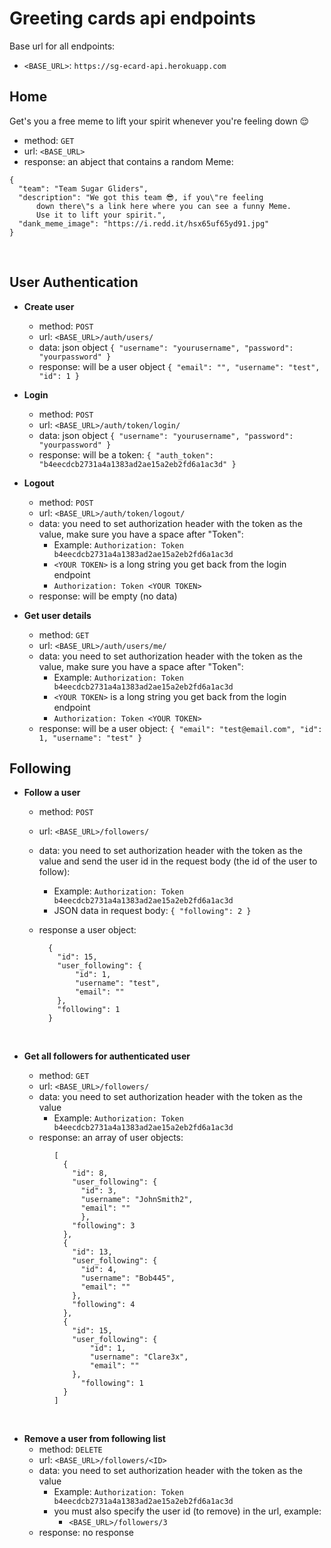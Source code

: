 # Greeting cards api endpoints

Base url for all endpoints:

- `<BASE_URL>`: `https://sg-ecard-api.herokuapp.com`

## Home

Get's you a free meme to lift your spirit whenever you're feeling down 😌

- method: `GET`
- url: `<BASE_URL>`
- response: an abject that contains a random Meme:

```
{
  "team": "Team Sugar Gliders",
  "description": "We got this team 😎, if you\"re feeling
      down there\"s a link here where you can see a funny Meme.
      Use it to lift your spirit.",
  "dank_meme_image": "https://i.redd.it/hsx65uf65yd91.jpg"
}
```

<br />

## User Authentication

- **Create user**

  - method: `POST`
  - url: `<BASE_URL>/auth/users/`
  - data: json object `{ "username": "yourusername", "password": "yourpassword" }`
  - response: will be a user object
    `{ "email": "", "username": "test", "id": 1 }`
    <br />

- **Login**

  - method: `POST`
  - url: `<BASE_URL>/auth/token/login/`
  - data: json object `{ "username": "yourusername", "password": "yourpassword" }`
  - response: will be a token: `{ "auth_token": "b4eecdcb2731a4a1383ad2ae15a2eb2fd6a1ac3d" }`
    <br />

- **Logout**

  - method: `POST`
  - url: `<BASE_URL>/auth/token/logout/`
  - data: you need to set authorization header with the token as the value, make sure you have a space after "Token":
    - Example: `Authorization: Token b4eecdcb2731a4a1383ad2ae15a2eb2fd6a1ac3d`
    - `<YOUR TOKEN>` is a long string you get back from the login endpoint
    - `Authorization: Token <YOUR TOKEN>`
  - response: will be empty (no data)
    <br />

- **Get user details**

  - method: `GET`
  - url: `<BASE_URL>/auth/users/me/`
  - data: you need to set authorization header with the token as the value, make sure you have a space after "Token":
    - Example: `Authorization: Token b4eecdcb2731a4a1383ad2ae15a2eb2fd6a1ac3d`
    - `<YOUR TOKEN>` is a long string you get back from the login endpoint
    - `Authorization: Token <YOUR TOKEN>`
  - response: will be a user object: `{ "email": "test@email.com", "id": 1, "username": "test" }`
    <br />

## Following

- **Follow a user**

  - method: `POST`
  - url: `<BASE_URL>/followers/`
  - data: you need to set authorization header with the token as the value and send the user id in the request body (the id of the user to follow):
    - Example: `Authorization: Token b4eecdcb2731a4a1383ad2ae15a2eb2fd6a1ac3d`
    - JSON data in request body: `{ "following": 2 }`
  - response a user object:

    ```
      {
        "id": 15,
        "user_following": {
            "id": 1,
            "username": "test",
            "email": ""
        },
        "following": 1
      }
    ```

<br />

- **Get all followers for authenticated user**

  - method: `GET`
  - url: `<BASE_URL>/followers/`
  - data: you need to set authorization header with the token as the value
    - Example: `Authorization: Token b4eecdcb2731a4a1383ad2ae15a2eb2fd6a1ac3d`
  - response: an array of user objects:

```
          [
            {
              "id": 8,
              "user_following": {
                "id": 3,
                "username": "JohnSmith2",
                "email": ""
                },
              "following": 3
            },
            {
              "id": 13,
              "user_following": {
                "id": 4,
                "username": "Bob445",
                "email": ""
              },
              "following": 4
            },
            {
              "id": 15,
              "user_following": {
                  "id": 1,
                  "username": "Clare3x",
                  "email": ""
              },
                "following": 1
            }
          ]

```

  <br />

- **Remove a user from following list**
  - method: `DELETE`
  - url: `<BASE_URL>/followers/<ID>`
  - data: you need to set authorization header with the token as the value
    - Example: `Authorization: Token b4eecdcb2731a4a1383ad2ae15a2eb2fd6a1ac3d`
    - you must also specify the user id (to remove) in the url, example:
      - `<BASE_URL>/followers/3`
  - response: no response
